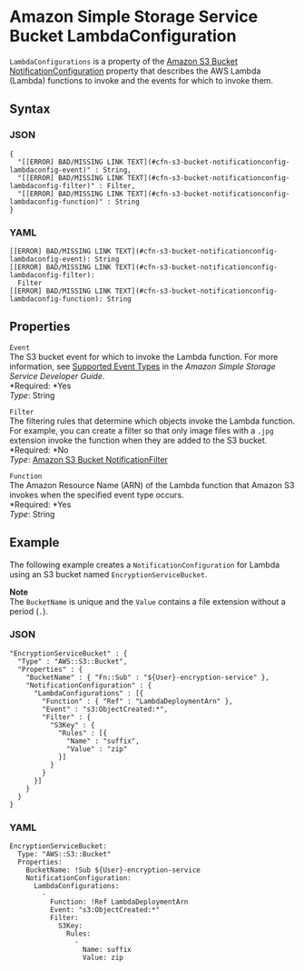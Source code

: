 # Amazon Simple Storage Service Bucket LambdaConfiguration<a name="aws-properties-s3-bucket-notificationconfig-lambdaconfig"></a>

`LambdaConfigurations` is a property of the [Amazon S3 Bucket NotificationConfiguration](aws-properties-s3-bucket-notificationconfig.md) property that describes the AWS Lambda \(Lambda\) functions to invoke and the events for which to invoke them\.

## Syntax<a name="w3ab2c21c14e1497b5"></a>

### JSON<a name="aws-properties-s3-bucket-notificationconfig-lambdaconfig-syntax.json"></a>

```
{
  "[[ERROR] BAD/MISSING LINK TEXT](#cfn-s3-bucket-notificationconfig-lambdaconfig-event)" : String,
  "[[ERROR] BAD/MISSING LINK TEXT](#cfn-s3-bucket-notificationconfig-lambdaconfig-filter)" : Filter,
  "[[ERROR] BAD/MISSING LINK TEXT](#cfn-s3-bucket-notificationconfig-lambdaconfig-function)" : String 
}
```

### YAML<a name="aws-properties-s3-bucket-notificationconfig-lambdaconfig-syntax.yaml"></a>

```
[[ERROR] BAD/MISSING LINK TEXT](#cfn-s3-bucket-notificationconfig-lambdaconfig-event): String
[[ERROR] BAD/MISSING LINK TEXT](#cfn-s3-bucket-notificationconfig-lambdaconfig-filter):
  Filter
[[ERROR] BAD/MISSING LINK TEXT](#cfn-s3-bucket-notificationconfig-lambdaconfig-function): String
```

## Properties<a name="w3ab2c21c14e1497b7"></a>

`Event`  
The S3 bucket event for which to invoke the Lambda function\. For more information, see [Supported Event Types](http://docs.aws.amazon.com/AmazonS3/latest/dev/NotificationHowTo.html) in the *Amazon Simple Storage Service Developer Guide*\.  
*Required: *Yes  
*Type*: String

`Filter`  
The filtering rules that determine which objects invoke the Lambda function\. For example, you can create a filter so that only image files with a `.jpg` extension invoke the function when they are added to the S3 bucket\.  
*Required: *No  
*Type*: [Amazon S3 Bucket NotificationFilter](aws-properties-s3-bucket-notificationconfiguration-config-filter.md)

`Function`  
The Amazon Resource Name \(ARN\) of the Lambda function that Amazon S3 invokes when the specified event type occurs\.  
*Required: *Yes  
*Type*: String

## Example<a name="w3ab2c21c14e1497b9"></a>

The following example creates a `NotificationConfiguration` for Lambda using an S3 bucket named `EncryptionServiceBucket`\.

**Note**  
The `BucketName` is unique and the `Value` contains a file extension without a period \(`.`\)\.

### JSON<a name="example.json"></a>

```
"EncryptionServiceBucket" : {
  "Type" : "AWS::S3::Bucket",
  "Properties" : {
    "BucketName" : { "Fn::Sub" : "${User}-encryption-service" },
    "NotificationConfiguration" : {
      "LambdaConfigurations" : [{
        "Function" : { "Ref" : "LambdaDeploymentArn" },
        "Event" : "s3:ObjectCreated:*",
        "Filter" : {
          "S3Key" : {
            "Rules" : [{
              "Name" : "suffix",
              "Value" : "zip"
            }]
          }
        }
      }]
    }
  }
}
```

### YAML<a name="example.yaml"></a>

```
EncryptionServiceBucket:
  Type: "AWS::S3::Bucket"
  Properties:
    BucketName: !Sub ${User}-encryption-service
    NotificationConfiguration:
      LambdaConfigurations:
        -
          Function: !Ref LambdaDeploymentArn
          Event: "s3:ObjectCreated:*"
          Filter:
            S3Key:
              Rules:
                -
                  Name: suffix
                  Value: zip
```